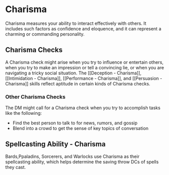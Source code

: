 # Charisma

Charisma measures your ability to interact effectively with others. It includes such factors as confidence and eloquence, and it can represent a charming or commanding personality.

## Charisma Checks

A Charisma check might arise when you try to influence or entertain others, when you try to make an impression or tell a convincing lie, or when you are navigating a tricky social situation. The [[Deception - Charisma]], [[Intimidation - Charisma]], [[Performance - Charisma]], and [[Persuasion - Charisma]] skills reflect aptitude in certain kinds of Charisma checks.

### Other Charisma Checks

The DM might call for a Charisma check when you try to accomplish tasks like the following:

- Find the best person to talk to for news, rumors, and gossip
- Blend into a crowd to get the sense of key topics of conversation

## Spellcasting Ability - Charisma

Bards,Ppaladins, Sorcerers, and Warlocks use Charisma as their spellcasting ability, which helps determine the saving throw DCs of spells they cast.





